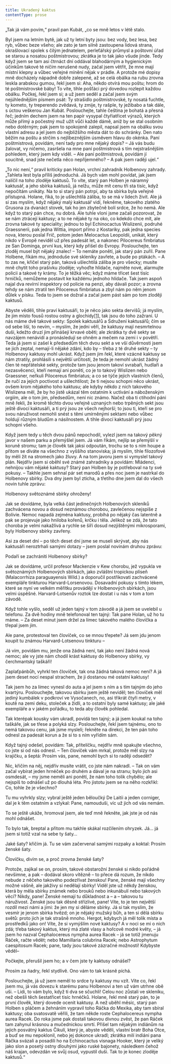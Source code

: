 ```yaml
---
title: Ukradený kaktus
contentType: prose
---
```


<section>

„Tak já vám povím,“ pravil pan Kubát, „co se mně letos v létě stalo.

Byl jsem na letním bytě, jak už ty letní byty jsou: bez vody, bez lesa, bez ryb, vůbec beze všeho; ale zato je tam silně zastoupena lidová strana, okrašlovací spolek s čilým jednatelem, perleťářský průmysl a poštovní úřad se starou a nosatou poštmistrovou; zkrátka je to tak jako všude jinde. Tedy když jsem se tam asi čtrnáct dní oddával blahodárným a hygienickým účinkům takové té ničím nerušené nudy, začal jsem větřit, že mne mají místní klepny a vůbec veřejné mínění nějak v prádle. A protože mé dopisy mně docházely nápadně dobře zalepené, až se celá obálka na rubu zrovna leskla arabskou gumou, řekl jsem si: Aha, někdo otvírá mou poštu; hrom do té poštmistrovské báby! To víte, tihle pošťáci prý dovedou rozlepit každou obálku. Počkej, řekl jsem si; a už jsem seděl a začal jsem svým nejúhlednějším písmem psát: Ty strašidlo poštmistrovské, ty nosatá fuchtle, ty kometo, ty treperendo zvědavá, ty zmije, ty rašple, ty ježibabo a tak dále, s úctou veškerou Jan Kubát. Poslouchejte, tahle čeština je bohatá a přesná řeč; jedním dechem jsem na ten papír vysypal čtyřiatřicet výrazů, kterých může přímý a počestný muž užít vůči každé dámě, aniž by se stal osobním nebo dotěrným; pak jsem to spokojeně zalepil, napsal jsem na obálku svou vlastní adresu a jel jsem do nejbližšího města dát to do schránky. Den nato běžím na poštu a strčím s nejlíbeznějším úsměvem hlavu do okénka. Paní poštmistrová, povídám, není tady pro mne nějaký dopis? – Já vás budu žalovat, vy ničemo, zasršela na mne paní poštmistrová s tím nejstrašnějším pohledem, který jsem kdy viděl. – Ale paní poštmistrová, povídám jí soucitně, snad jste nečetla něco nepříjemného? – A pak jsem raději ujel.“

„To nic není,“ pravil kriticky pan Holan, vrchní zahradník Holbenovy zahrady. „Tahleta lest byla příliš jednoduchá. Já bych vám mohl povídat, jak jsem nalíčil na toho zloděje kaktusů. To víte, starý pan Holben je náramný kaktusář, a jeho sbírka kaktusů, já nelžu, může mít cenu tři sta tisíc, když nepočítám unikáty. Na to si starý pán potrpí, aby ta sbírka byla veřejně přístupná. Holane, říká, to je ušlechtilá záliba, to se má v lidech živit. Ale já si zas myslím, když nějaký malý kaktusář vidí, řekněme, takového zlatého Grusona za dvanáct stovek, tak ho jen zbytečně bolí srdce, že ho nemá. Ale když to starý pán chce, nu dobrá. Ale tuhle vloni jsme začali pozorovat, že se nám ztrácejí kaktusy; a to ne nějaké ty na oko, co kdekdo chce mít, ale zrovna takové ty speciality; jednou to byl Echinocactus Wislizenii, podruhé Graessnerii, pak jedna Wittia, import přímo z Kostariky, pak jedna species nova, kterou poslal Frič, potom jeden Melocactus Leopoldii, unikát, který nikdo v Evropě neviděl už přes padesát let, a nakonec Pilocereus fimbriatus ze San Dominga, první kus, který kdy přišel do Evropy. Poslouchejte, ten zloděj musel být nějaký znalec! – To nemáte ponětí, jak starý pán zuřil. Pane Holbene, říkám mu, jednoduše své skleníky zavřete, a bude po ptákách. – A to zas ne, křičel starý pán, taková ušlechtilá záliba je pro všecky; musíte mně chytit toho prašivku zloděje; vyhoďte hlídače, najměte nové, alarmujte policii a takové ty krámy. To je těžká věc; když máme třicet šest tisíc hrníčků, nemůžeme postavit ke každému jednoho hlídače. Tak jsem aspoň najal dva revírní inspektory od policie na penzi, aby dávali pozor; a zrovna tehdy se nám ztratil ten Pilocereus fimbriatus a zbyl nám po něm jenom důlek v písku. Teda to jsem se dožral a začal jsem pást sám po tom zloději kaktusů.

Abyste věděli, tihle praví kaktusáři, to je něco jako sekta dervišů; já myslím, že jim místo fousů rostou ostny a glochidy[\[1\]](./resources/undefined), tak jsou do toho zažraní. U nás máme dvě takové sekty: Spolek kaktusářů a Sdružení kaktusářů; čím se od sebe liší, to nevím, – myslím, že jedni věří, že kaktusy mají nesmrtelnou duši, kdežto druzí jim přinášejí krvavé oběti; ale zkrátka ty dvě sekty se navzájem nenávidí a pronásledují se ohněm a mečem na zemi i v povětří. Teda já jsem si zašel k předsedům těch dvou sekt a ve vší důvěrnosti jsem se jich zeptal, nemají-li nějaké zdání, kdo by – třeba z té druhé sekty – ty Holbenovy kaktusy mohl ukrást. Když jsem jim řekl, které vzácné kaktusy se nám ztratily, prohlásili s největší určitostí, že teda je nemohl ukrást žádný člen té nepřátelské sekty, protože tam jsou jenom takoví svrabaři, hudlaři a nezasvěcenci, kteří nemají ani ponětí, co je to takový Wislizen nebo Graessner, neřkuli Pilocereus fimbriatus; a co se týče jejich vlastních členů, že ručí za jejich poctivost a ušlechtilost; že ti nejsou schopni něco ukrást, ovšem krom nějakého toho kaktusu; ale kdyby někdo z nich takového Wislizena měl, že by ho jistě ukázal těm ostatním k uctívání a náboženským orgiím, ale o tom jim, předsedům, není nic známo. Načež oba ti ctihodní páni mně řekli, že kromě těchto dvou veřejně uznaných nebo trpěných sekt jsou ještě divocí kaktusáři, a ti prý jsou ze všech nejhorší; to jsou ti, kteří se pro svou náruživost nemohli snést s těmi umírněnými sektami nebo vůbec holdují různým bludům a násilnostem. A tihle divocí kaktusáři prý jsou schopni všeho.

Když jsem tedy u těch dvou pánů nepochodil, vylezl jsem na takový pěkný javor v našem parku a přemýšlel jsem. Já vám říkám, nejlíp se přemýšlí v koruně stromu; tam je člověk tak jaksi odpoután, trochu se to s ním houpe a přitom se díváte na všechno z vyššího stanoviska; já myslím, tihle filozofové by měli žít na stromech jako žluvy. A na tom javoru jsem si vymyslel takový plán. Nejdřív jsem si oběhl své známé zahradníky a povídám: Mládenci, nehnijou vám nějaké kaktusy? Starý pan Holben by je potřeboval na ty své pokusy. – Takhle jsem sehnal pár set marodů a přes noc jsem je nastrkal do Holbenovy sbírky. Dva dny jsem byl zticha, a třetího dne jsem dal do všech novin tuhle zprávu:

Holbenovy světoznámé sbírky ohroženy!

Jak se dovídáme, byla velká část jedinečných Holbenových skleníků zachvácena novou a dosud neznámou chorobou, zavlečenou nejspíše z Bolívie. Nemoc napadá zejména kaktusy, probíhá po nějaký čas latentně a pak se projevuje jako hniloba kořenů, krčku i těla. Jelikož se zdá, že tato choroba je velmi nakažlivá a rychle se šíří dosud nezjištěnými mikrosporami, byly Holbenovy sbírky zavřeny.

Asi za deset dní – po těch deset dní jsme se museli skrývat, aby nás kaktusáři neroztrhali samými dotazy – jsem poslal novinám druhou zprávu:

Podaří se zachrániti Holbenovy sbírky?

Jak se dovídáme, určil profesor Mackenzie v Kew chorobu, jež vypukla ve světoznámých Holbenových sbírkách, jako zvláštní tropickou plíseň (Malacorrhiza paraguayensis Wild.) a doporučil postřikovati zachvácené exempláře tinkturou Harvard-Lorsenovou. Dosavadní pokusy s tímto lékem, které se nyní ve velkém měřítku provádějí v Holbenových sbírkách, jsou velmi úspěšné. Harvard-Lotsenův roztok lze dostat i u nás v tom a tom závodě.

Když tohle vyšlo, seděl už jeden tajný v tom závodě a já jsem se uvelebil u telefonu. Za dvě hodiny mně telefonoval ten tajný: Tak pane Holan, už ho tu máme. – Za deset minut jsem držel za límec takového malého človíčka a třepal jsem jím.

Ale pane, protestoval ten človíček, co se mnou třepete? Já sem jdu jenom koupit tu známou Harvard-Lotsenovu tinkturu –

Já vím, povídám mu, jenže ona žádná není, tak jako není žádná nová nemoc; ale vy jste nám chodil krást kaktusy do Holbenovy sbírky, vy čerchmantský taškáři!

Zaplaťpánbůh, vyhrkl ten človíček, tak ona žádná taková nemoc není? A já jsem deset nocí nespal strachem, že ji dostanou mé ostatní kaktusy!

Tak jsem ho za límec vynesl do auta a jel jsem s ním a s tím tajným do jeho kvartýru. Poslouchejte, takovou sbírku jsem ještě neviděl; ten človíček měl jediný kumbálek v podkroví ve Vysočanech, no, asi třikrát čtyři metry, v koutě na zemi deku, stoleček a židli, a to ostatní byly samé kaktusy; ale jaké exempláře a v jakém pořádku, to teda aby člověk pohledal.

Tak kterépak kousky vám ukradl, povídá ten tajný; a já jsem koukal na toho taškáře, jak se třese a polyká slzy. Poslouchejte, řekl jsem tajnému, ono to nemá takovou cenu, jak jsme mysleli; řekněte na direkci, že ten pán toho odnesl za padesát korun a že si to s ním vyřídím sám.

Když tajný odešel, povídám: Tak, přítelíčku, nejdřív mně spakujte všechno, co jste si od nás odnesl. – Ten človíček vám mrkal, protože měl slzy na krajíčku, a šeptá: Prosím vás, pane, nemohl bych si to raději odsedět?

Nic, křičím na něj, nejdřív musíte vrátit, co jste nám nakradl. – Tak on vám začal vybírat jeden hrnéček po druhém a dával je na stranu; bylo jich asi osmdesát, – my jsme neměli ani ponětí, že nám toho tolik chybělo; ale nejspíš to odnášel už po dlouhá léta. Pro jistotu jsem se na něho rozkřikl: Co, tohle že je všechno?

Tu mu vyhrkly slzy; vybral ještě jeden běloučký De Laitii a jeden corniger, dal je k těm ostatním a vzlykal: Pane, namouduši, víc už jich od vás nemám.

To se ještě ukáže, hromoval jsem, ale teď mně řekněte, jak jste je od nás mohl odnášet.

To bylo tak, breptal a přitom mu takhle skákal rozčilením ohryzek. Já… já jsem si totiž vzal na sebe ty šaty…

Jaké šaty? křičím já. Tu se vám začervenal samými rozpaky a koktal: Prosím ženské šaty.

Človíčku, divím se, a proč zrovna ženské šaty?

Protože, zajíkal se on, prosím, takové obstarožní ženské si nikdo pořádně nevšimne, a pak – dodával skoro vítězně – to přece dá rozum, že nikdo nebude z něčeho takového podezřívat ženskou! Pane, ženské mají všechny možné vášně, ale jakživy si nedělají sbírky! Viděl jste už někdy ženskou, která by měla sbírku známek nebo brouků nebo inkunábulí nebo takových věcí? Nikdy, pane! Ženské nemají tu důkladnost a – a – takovou tu náruživost. Ženské jsou tak děsně střízlivé, pane! Víte, to je ten největší rozdíl mezi námi a jimi: že jen my si děláme sbírky. Já si tak myslím, že vesmír je jenom sbírka hvězd; on je nějaký mužský bůh, a ten si dělá sbírku světů: proto jich je tak strašně mnoho. Hergot, kdybych já měl tolik místa a prostředků jako on! Víte, že si vymýšlím nové kaktusy? A v noci se mi o nich zdá; třeba takový kaktus, který má zlaté vlasy a hořcově modré květy, – já jsem ho nazval Cephalocereus nympha aurea Racek – já se totiž jmenuju Ráček, račte vědět; nebo Mamillaria colubrina Racek; nebo Astrophytum caespitosum Racek; pane, tady jsou takové zázračné možnosti! Kdybyste věděl–

Počkejte, přerušil jsem ho; a v čem jste ty kaktusy odnášel?

Prosím za ňadry, řekl stydlivě. Ono vám to tak krásně píchá.

Poslouchejte, já už jsem neměl to srdce ty kaktusy mu vzít. Víte co, řekl jsem mu, já vás dovezu k starému panu Holbenovi a ten už vám utrhne obě uši. – Lidi, to vám bylo, když ti dva se sčuchli! Celou noc zůstali ve skleníku, než obešli těch šestatřicet tisíc hrnéčků. Holane, řekl mně starý pán, to je první člověk, který dovede ocenit kaktusy. A než uběhl měsíc, starý pan Holben s pláčem a žehnáním vypravil toho Ráčka do Mexika, aby tam sbíral kaktusy; oba svatosvatě věřili, že tam někde roste Cephalocereus nympha aurea Racek. Do roka jsme pak dostali takovou divnou zvěst, že pan Ráček tam zahynul krásnou a mučednickou smrtí. Přišel tam nějakým indiánům na jejich posvátný kaktus Čikulí, který je, abyste věděli, vlastní bratr Boha Otce, a buď se mu nepoklonil, nebo jej dokonce ukradl; zkrátka milí indiáni pana Ráčka svázali a posadili ho na Echinocactus visnaga Hooker, který je veliký jako slon a posetý ostny dlouhými jako ruské bajonety, následkem čehož náš krajan, odevzdán ve svůj osud, vypustil duši. Tak to je konec zloděje kaktusů.“

</section>
